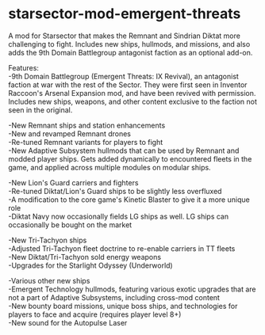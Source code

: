 # starsector-mod-emergent-threats
A mod for Starsector that makes the Remnant and Sindrian Diktat more challenging to fight. Includes new ships, hullmods, and missions, and also adds the 9th Domain Battlegroup antagonist faction as an optional add-on.

Features:  
-9th Domain Battlegroup (Emergent Threats: IX Revival), an antagonist faction at war with the rest of the Sector. They were first seen in Inventor Raccoon's Arsenal Expansion mod, and have been revived with permission. Includes new ships, weapons, and other content exclusive to the faction not seen in the original.

-New Remnant ships and station enhancements  
-New and revamped Remnant drones  
-Re-tuned Remnant variants for players to fight  
-New Adaptive Subsystem hullmods that can be used by Remnant and modded player ships. Gets added dynamically to encountered fleets in the game, and applied across multiple modules on modular ships.

-New Lion's Guard carriers and fighters  
-Re-tuned Diktat/Lion's Guard ships to be slightly less overfluxed  
-A modification to the core game's Kinetic Blaster to give it a more unique role  
-Diktat Navy now occasionally fields LG ships as well. LG ships can occasionally be bought on the market  

-New Tri-Tachyon ships  
-Adjusted Tri-Tachyon fleet doctrine to re-enable carriers in TT fleets  
-New Diktat/Tri-Tachyon sold energy weapons  
-Upgrades for the Starlight Odyssey (Underworld)

-Various other new ships  
-Emergent Technology hullmods, featuring various exotic upgrades that are not a part of Adaptive Subsystems, including cross-mod content  
-New bounty board missions, unique boss ships, and technologies for players to face and acquire (requires player level 8+)  
-New sound for the Autopulse Laser
